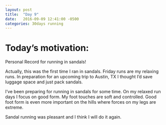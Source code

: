 ```yaml
---
layout: post
title:  "Day 9"
date:   2016-09-09 12:41:00 -0500
categories: 30days running
---
```

# Today’s motivation:

Personal Record for running in sandals! 

Actually, this was the first time I ran in sandals. Friday runs are my relaxing runs. In preparation for an upcoming trip to Austin, TX I thought I’d save luggage space and just pack sandals.

I’ve been preparing for running in sandals for some time. On my relaxed run days I focus on good form. My foot touches are soft and controlled. Good foot form is even more important on the hills where forces on my legs are extreme.

Sandal running was pleasant and I think I will do it again.

<amp-img width="600" height="450" alt="Day 9 - Snapped a screenshot at 5km" layout="responsive" src="{{ site.baseurl }}/img/day9.jpg "></amp-img>
